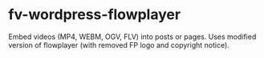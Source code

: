 fv-wordpress-flowplayer
=======================

Embed videos (MP4, WEBM, OGV, FLV) into posts or pages. Uses modified version of flowplayer (with removed FP logo and copyright notice). 